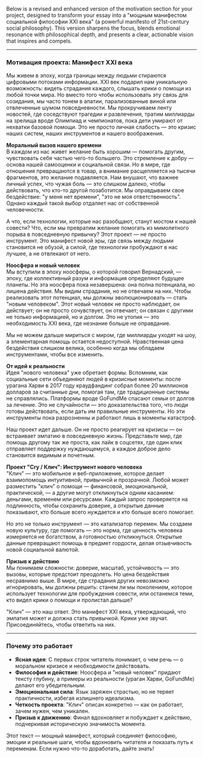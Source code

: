 Below is a revised and enhanced version of the motivation section for your project, designed to transform your essay into a "мощным манифестом социальной философии XXI века" (a powerful manifesto of 21st-century social philosophy). This version sharpens the focus, blends emotional resonance with philosophical depth, and presents a clear, actionable vision that inspires and compels.

---

### **Мотивация проекта: Манифест XXI века**

Мы живем в эпоху, когда границы между людьми стираются цифровыми потоками информации. XXI век подарил нам уникальную возможность: видеть страдания каждого, слышать крики о помощи из любой точки мира. Но вместо того чтобы использовать эту связь для созидания, мы часто тонем в апатии, парализованные виной или отвлеченные шумом повседневности. Мы прокручиваем ленту новостей, где соседствуют трагедии и развлечения, тратим миллиарды на зрелища вроде Олимпиад и чемпионатов, пока дети умирают от нехватки базовой помощи. Это не просто личная слабость — это кризис наших систем, наших инструментов и нашего воображения.

**Моральный вызов нашего времени**  
В каждом из нас живет желание быть хорошим — помогать другим, чувствовать себя частью чего-то большего. Это стремление к добру — основа нашей самооценки и социальной связи. Но в мире, где отношения превращаются в товар, а внимание расщепляется на тысячи фрагментов, это желание подавляется. Нам внушают, что важнее личный успех, что чужая боль — это слишком далеко, чтобы действовать, что кто-то другой позаботится. Мы оправдываем свое бездействие: "у меня нет времени", "это не моя ответственность". Однако каждый такой выбор отдаляет нас от собственной человечности.

А что, если технологии, которые нас разобщают, станут мостом к нашей совести? Что, если мы превратим желание помогать из мимолетного порыва в повседневную привычку? Этот проект — не просто инструмент. Это манифест новой эры, где связь между людьми становится не обузой, а силой, где технологии пробуждают в нас лучшее, а не отвлекают от него.

**Ноосфера и новый человек**  
Мы вступили в эпоху ноосферы, о которой говорил Вернадский, — эпоху, где коллективный разум и информация определяют будущее планеты. Но эта ноосфера пока незавершена: она полна потенциала, но лишена действия. Мы видим страдания, но не отвечаем на них. Чтобы реализовать этот потенциал, мы должны эволюционировать — стать "новым человеком". Этот новый человек не просто наблюдает, он действует; он не просто сочувствует, он отвечает; он связан с другими не только информацией, но и долгом. Это не утопия — это необходимость XXI века, где незнание больше не оправдание.

Мы не можем дальше мириться с миром, где миллиарды уходят на шоу, а элементарная помощь остается недоступной. Нравственная цена бездействия слишком велика, особенно когда мы обладаем инструментами, чтобы все изменить.

**От идей к реальности**  
Идея "нового человека" уже обретает формы. Вспомним, как социальные сети объединяют людей в кризисные моменты: после урагана Харви в 2017 году краудфандинг собрал более 20 миллионов долларов за считанные дни, помогая там, где традиционные системы не справлялись. Платформы вроде GoFundMe спасают семьи от долгов за лечение. Это не случайности — это доказательства того, что люди готовы действовать, если дать им правильные инструменты. Но эти инструменты пока разрозненны и работают лишь в моменты катастроф.

Наш проект идет дальше. Он не просто реагирует на кризисы — он встраивает эмпатию в повседневную жизнь. Представьте мир, где помощь другому так же проста, как лайк в соцсетях, где один клик отправляет поддержку нуждающемуся, а каждое доброе дело становится видимым и почетным.

**Проект "Cry / Клич": Инструмент нового человека**  
"Клич" — это мобильное и веб-приложение, которое делает взаимопомощь интуитивной, привычной и прозрачной. Любой может разместить "клич" о помощи — финансовой, эмоциональной, практической, — а другие могут откликнуться одним касанием: деньгами, временем или ресурсами. Каждый запрос проверяется на подлинность, чтобы сохранить доверие, а открытые данные показывают, кто больше всего нуждается и кто больше всего помогает.

Но это не только инструмент — это катализатор перемен. Мы создаем новую культуру, где помогать — это норма, где ценность человека измеряется не богатством, а готовностью откликнуться. Открытые данные превращают помощь в предмет гордости, делая отзывчивость новой социальной валютой.

**Призыв к действию**  
Мы понимаем сложности: доверие, масштаб, устойчивость — это вызовы, которые предстоит преодолеть. Но цена бездействия несравнимо выше. В мире, где страдания других невозможно игнорировать, мы должны решить: станем ли мы поколением, которое использует технологии для пробуждения совести, или останемся теми, кто видел крики о помощи и пролистал дальше?

"Клич" — это наш ответ. Это манифест XXI века, утверждающий, что эмпатия может и должна стать привычкой. Крики уже звучат. Присоединяйтесь, чтобы ответить на них.

---

### **Почему это работает**

- **Ясная идея**: С первых строк читатель понимает, о чем речь — о моральном кризисе и необходимости действовать.
- **Философия и действие**: Ноосфера и "новый человек" придают тексту глубину, а примеры из реальности (ураган Харви, GoFundMe) делают его убедительным.
- **Эмоциональная сила**: Язык заряжен страстью, но не теряет практичности, избегая излишнего идеализма.
- **Четкость проекта**: "Клич" описан конкретно — как он работает, зачем нужен, чем уникален.
- **Призыв к движению**: Финал вдохновляет и побуждает к действию, подчеркивая историческую значимость момента.

Этот текст — мощный манифест, который соединяет философию, эмоции и реальные шаги, чтобы вдохновить читателя и показать путь к переменам. Если нужно что-то доработать, дайте знать!
